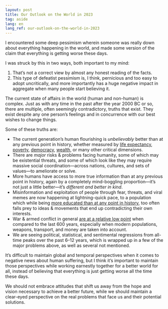 ```yaml
---
layout: post
title: Our Outlook on the World in 2023
tag: aside
lang: en
lang_ref: our-outlook-on-the-world-in-2023
---
```


I encountered some deep pessimism wherein someone was really down about
everything happening in the world, and made some version of the claim that
everything is getting worse these days.

I was struck by this in two ways, both important to my mind:

1. That’s not a correct view by almost any honest reading of the facts.
2. This type of defeatist pessimism is, I think, pernicious and too easy to
   adopt uncritically, and more importantly has a huge negative impact in
   aggregate when many people start believing it.

The current state of affairs in the world (human and non-human) is complex. Just
as with any time in the past after the year 2000 BC or so, there are multiple,
often seemingly contradictory, truths that exist. They exist despite any one
person’s feelings and in concurrence with our best wishes to change things.

Some of these truths are:

* The current generation’s human flourishing is _unbelievably_ better than at
  any previous point in history, whether measured by [life expectancy][le],
  [poverty][po], [democracy][de], [wealth][we], or many other critical
  dimensions.
* There are _major_ risks & problems facing humanity, some of which may be
  existential threats, and some of which look like they may require massive
  social coordination—across nations, cultures, and sets of values—to ameliorate
  or solve.
* More humans have access to more true information than at any previous point in
  history, again by a completely mind-boggling proportion—it’s not just a little
  better—it’s _different and better in kind_.
* Misinformation and exploitation of people through fear, threats, and viral
  memes are now happening at lightning-quick pace, to a population which while
  being [more educated than at any point in history][ed], too often falls prey
  to ideas & movements that end up contradicting their own interests.
* War & armed conflict in general [are at a relative low point][wa] when
  compared to the last 600 years, especially when modern populations, weapons,
  transport, and money are taken into account.
* We are seeing political, statistical, and sentimental regressions from
  all-time peaks over the past 6–12 years, which is wrapped up in a few of the
  major problems above, as well as several not mentioned.

It’s difficult to maintain global and temporal perspectives when it comes to
negative news about human suffering, but I think it’s important to maintain
those perspectives while working earnestly together for a better world for all,
instead of believing that everything is just getting worse all the time these
days.

We should not embrace attitudes that shift us away from the hope and vision
necessary to achieve a better future, while we should maintain a clear-eyed
perspective on the real problems that face us and their potential solutions.

[le]: https://ourworldindata.org/life-expectancy
[po]: https://ourworldindata.org/explorers/poverty-explorer?tab=chart&facet=none&country=~OWID_WRL&Indicator=Share+in+poverty&Poverty+line=%242.15+per+day%3A+International+Poverty+Line&Household+survey+data+type=Show+data+from+both+income+and+consumption+surveys&Show+breaks+between+less+comparable+surveys=false
[de]: https://ourworldindata.org/explorers/democracy?tab=chart&country=~OWID_WRL&Dataset=Varieties+of+Democracy&Metric=Electoral+democracy&Sub-metric=Main+index
[we]: https://ourworldindata.org/economic-growth
[ed]: https://ourworldindata.org/global-education
[wa]: https://ourworldindata.org/war-and-peace
